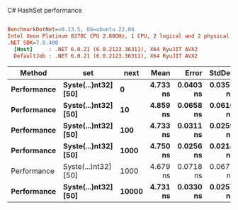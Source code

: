 C# HashSet performance
``` ini

BenchmarkDotNet=v0.13.5, OS=ubuntu 22.04
Intel Xeon Platinum 8370C CPU 2.80GHz, 1 CPU, 2 logical and 2 physical cores
.NET SDK=7.0.400
  [Host]     : .NET 6.0.21 (6.0.2123.36311), X64 RyuJIT AVX2
  DefaultJob : .NET 6.0.21 (6.0.2123.36311), X64 RyuJIT AVX2


```
|      Method |                  set |  next |     Mean |     Error |    StdDev | Allocated |
|------------ |--------------------- |------ |---------:|----------:|----------:|----------:|
| **Performance** | **Syste(...)nt32] [50]** |     **0** | **4.733 ns** | **0.0403 ns** | **0.0357 ns** |         **-** |
| **Performance** | **Syste(...)nt32] [50]** |    **10** | **4.859 ns** | **0.0658 ns** | **0.0616 ns** |         **-** |
| **Performance** | **Syste(...)nt32] [50]** |   **100** | **4.733 ns** | **0.0311 ns** | **0.0259 ns** |         **-** |
| **Performance** | **Syste(...)nt32] [50]** |  **1000** | **4.750 ns** | **0.0256 ns** | **0.0214 ns** |         **-** |
| Performance | Syste(...)nt32] [50] |  1000 | 4.679 ns | 0.0718 ns | 0.0672 ns |         - |
| **Performance** | **Syste(...)nt32] [50]** | **10000** | **4.731 ns** | **0.0330 ns** | **0.0257 ns** |         **-** |
